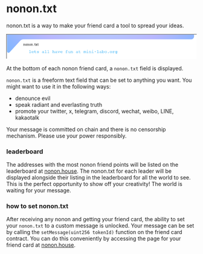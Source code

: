 # nonon.txt

nonon.txt is a way to make your friend card a tool to spread your ideas.

![nonon.txt shilling](../img/message-png "you can shill anything you want here")

At the bottom of each nonon friend card, a `nonon.txt` field is displayed.

`nonon.txt` is a freeform text field that can be set to anything you want.
You might want to use it in the following ways:

- denounce evil
- speak radiant and everlasting truth
- promote your twitter, x, telegram, discord, wechat, weibo, LINE, kakaotalk

Your message is committed on chain and there is no censorship mechanism. Please use your power responsibly.

### leaderboard

The addresses with the most nonon friend points will be listed on the leaderboard at [nonon.house](nonon.house).
The nonon.txt for each leader will be displayed alongside their listing in the leaderboard for all the world to see.
This is the perfect opportunity to show off your creativity! The world is waiting for your message.

### how to set nonon.txt

After receiving any nonon and getting your friend card, the ability to set your `nonon.txt` to a custom message is unlocked.
Your message can be set by calling the `setMessage(uint256 tokenId)` function on the friend card contract.
You can do this conveniently by accessing the page for your friend card at [nonon.house](nonon.house).
